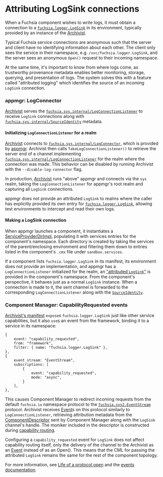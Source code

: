 # Attributing LogSink connections

When a Fuchsia component wishes to write logs, it must obtain a connection to a
[`fuchsia.logger.LogSink`][logsink-protocol] in its environment, typically provided
by an instance of the [Archivist].

Typical Fuchsia service connections are anonymous such that the server and client have no
identifying information about each other. The client only sees the service in their namespace, e.g.
`/svc/fuchsia.logger.LogSink`, and the server sees an anonymous `Open()` request to their incoming
namespace.

At the same time, it's important to know from where logs come, as trustworthy provenance
metadata enables better monitoring, storage, querying, and presentation of logs. The system solves
this with a feature called "attributed logging" which identifies the source of an incoming `LogSink`
connection.

### appmgr: LogConnector

[Archivist] serves the [`fuchsia.sys.internal/LogConnectionListener`][listener-protocol] to receive
`LogSink` connections along with [`fuchsia.sys.internal/SourceIdentity`][source-identity] metadata.

#### Initializing `LogConnectionListener` for a realm

[Archivist] connects to [`fuchsia.sys.internal/LogConnector`][connector-protocol], which is provided
by [appmgr]. Archivist then calls `TakeLogConnectionListener()` to retrieve the server end of a
channel implementing [`fuchsia.sys.internal/LogConnectionListener`][listener-protocol] for the
realm where the connection was made. This behavior can be disabled by running Archivist with the
`--disable-log-connector` flag.

In production, [Archivist] runs "above" appmgr and connects via the `sys` realm, taking the
`LogConnectionListener` for appmgr's root realm and capturing all `LogSink` connections.

appmgr does not provide an attributed `LogSink` to realms where the caller has explicitly provided
its own entry for [`fuchsia.logger.LogSink`][logsink-protocol], allowing test environments to
intercept and read their own logs.

#### Making a LogSink connection

When appmgr launches a component, it instantiates a [ServiceProviderDirImpl][service-provider-dir],
populating it with services entries for the component's namespace. Each directory is created by
taking the services of the parent/enclosing environment and filtering them down to entries listed
in the component's `.cmx` file under `sandbox.services`.

If a component lists `fuchsia.logger.LogSink` in its manifest, its environment does not provide an
implementation, and appmgr has a `LogConnectionListener` initialized for the realm, an
["attributed `LogSink`"][log-connector] is provided in the component's namespace. From the
component's perspective, it behaves just as a normal `LogSink` instance. When a connection is made
to it, the sent channel is forwarded to the corresponding `LogConnectionListener` along with the
[`SourceIdentity`][source-identity].

### Component Manager: CapabilityRequested events

[Archivist's manifest] `expose`s `fuchsia.logger.LogSink` just like other service capabilities, but
it also `use`s an event from the framework, binding it to a service in its namespace:

```json5
{
    event: "capability_requested",
    from: "framework",
    filter: { name: "fuchsia.logger.LogSink" },
},
{
    event_stream: "EventStream",
    subscriptions: [
        {
            event: "capability_requested",
            mode: "async",
        }
    ],
},
```

This causes Component Manager to redirect incoming requests from the default `fuchsia.io` namespace
protocol to the [`fuchsia.sys2.EventStream`][event-stream] protocol. Archivist receives [Event]s on
this protocol similarly to `LogConnectionListener`, retrieving attribution metadata from the
[ComponentDescriptor] sent by Component Manager along with the `LogSink` channel's handle. The
moniker included in the descriptor is constructed during [capability routing].

Configuring a `capability_requested` event for `LogSink` does not affect capability
routing itself, only the delivery of the channel to the Archivist as an [Event] instead of as an
Open(). This means that the CML for passing the attributed `LogSink` remains the same for the rest
of the component topology.

For more information, see [Life of a protocol open] and the [events documentation][cm-events].

[appmgr]: /src/sys/appmgr/README.md
[Archivist]: /src/diagnostics/archivist/README.md
[Archivist's manifest]: /src/diagnostics/archivist/meta/archivist.cml
[CapabilityRequested]: https://fuchsia.dev/reference/fidl/fuchsia.sys2#CapabilityRequestedPayload
[capability routing]: /docs/concepts/components/v2/capabilities/life_of_a_protocol_open.md#the-open-triggers-capability-routing
[cm-events]: /docs/concepts/components/v2/capabilities/event.md
[ComponentDescriptor]: https://fuchsia.dev/reference/fidl/fuchsia.sys2#ComponentDescriptor
[connector-protocol]: /sdk/fidl/fuchsia.sys.internal/log_connector.fidl
[Event]: https://fuchsia.dev/reference/fidl/fuchsia.sys2#Event
[event-stream]: https://fuchsia.dev/reference/fidl/fuchsia.sys2#EventStream
[listener-protocol]: /sdk/fidl/fuchsia.sys.internal/log_connector.fidl
[log-connector]: /src/sys/appmgr/log_connector_impl.h
[logsink-protocol]: /sdk/fidl/fuchsia.logger/logger.fidl
[Life of a protocol open]: /docs/concepts/components/v2/capabilities/life_of_a_protocol_open.md
[service-provider-dir]: /src/sys/appmgr/log_connector_impl.h
[source-identity]: /sdk/fidl/fuchsia.sys.internal/source_identity.fidl
